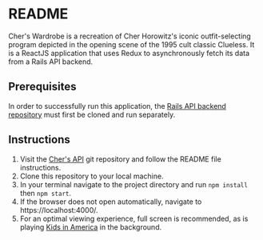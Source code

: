 # README

Cher's Wardrobe is a recreation of Cher Horowitz's iconic outfit-selecting program depicted in the opening scene of the 1995 cult classic Clueless. It is a ReactJS application that uses Redux to asynchronously fetch its data from a Rails API backend. 

## Prerequisites

In order to successfully run this application, the [Rails API backend repository](https://github.com/dalmaboros/chers-api) must first be cloned and run separately.

## Instructions
1. Visit the [Cher's API](https://github.com/dalmaboros/chers-api) git repository and follow the README file instructions.
2. Clone this repository to your local machine.
3. In your terminal navigate to the project directory and run `npm install` then `npm start`.
4. If the browser does not open automatically, navigate to https://localhost:4000/.
5. For an optimal viewing experience, full screen is recommended, as is playing [Kids in America](https://www.youtube.com/watch?v=UqMcevcUmqg) in the background. 